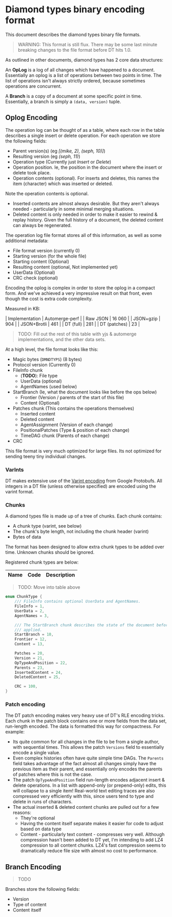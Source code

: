 # Diamond types binary encoding format

This document describes the diamond types binary file formats.

> WARNING: This format is still flux. There may be some last minute breaking changes to the file format before DT hits 1.0.

As outlined in other documents, diamond types has 2 core data structures:

An **OpLog** is a log of all changes which have happened to a document. Essentially an oplog is a list of operations between two points in time. The list of operations isn't always strictly ordered, because sometimes operations are concurrent.

A **Branch** is a copy of a document at some specific point in time. Essentially, a branch is simply a `(data, version)` tuple.

## Oplog Encoding

The operation log can be thought of as a table, where each row in the table describes a single insert or delete operation. For each operation we store the following fields:

- Parent version(s) (eg *[(mike, 2), (seph, 10)]*)
- Resulting version (eg *(seph, 11)*)
- Operation type (Currently just *Insert* or *Delete*)
- Operation position. Ie, the position in the document where the insert or delete took place.
- Operation contents (optional). For inserts and deletes, this names the item (character) which was inserted or deleted.

Note the operation contents is optional.

- Inserted contents are almost always desirable. But they aren't always needed - particularly in some minimal merging situations.
- Deleted content is only needed in order to make it easier to rewind & replay history. Given the full history of a document, the deleted content can always be regenerated.

The operation log file format stores all of this information, as well as some additional metadata:

- File format version (currently 0)
- Starting version (for the whole file)
- Starting content (Optional)
- Resulting content (optional, Not implemented yet)
- UserData (Optional)
- CRC check (optional)

Encoding the oplog is complex in order to store the oplog in a compact form. And we've achieved a very impressive result on that front, even though the cost is extra code complexity.

Measured in KB:

| Implementation | Automerge-perf |
| Raw JSON       | 16 060         |
| JSON+gzip      | 904            |
| JSON+Brotli    | 461            |
| DT (full)      | 281            |
| DT (patches)   | 23             |

> TODO: Fill out the rest of this table with yjs & automerge implementations, and the other data sets.

At a high level, the file format looks like this:

* Magic bytes (`DMNDTYPS`) (8 bytes)
* Protocol version (Currently 0)
* FileInfo chunk
  * (**TODO**): File type
  * UserData (optional)
  * AgentNames (used below)
* StartBranch (Ie, what the document looks like before the ops below)
  * Frontier (Version / parents of the start of this file)
  * Content (Optional)
* Patches chunk (This contains the operations themselves)
  * Inserted content
  * Deleted content
  * AgentAssignment (Version of each change)
  * PositionalPatches (Type & position of each change)
  * TimeDAG chunk (Parents of each change)
* CRC

This file format is very much optimized for large files. Its not optimized for sending teeny tiny individual changes.


### VarInts

DT makes extensive use of the [Varint encoding](https://developers.google.com/protocol-buffers/docs/encoding#varints) from Google Protobufs. All integers in a DT file (unless otherwise specified) are encoded using the varint format.

### Chunks

A diamond types file is made up of a tree of chunks. Each chunk contains:

- A chunk type (varint, see below)
- The chunk's byte length, not including the chunk header (varint)
- Bytes of data

The format has been designed to allow extra chunk types to be added over time. Unknown chunks should be ignored.

Registered chunk types are below:

| Name | Code | Description |
| ---- | ---- | ----------- |

> TODO: Move into table above

```rust
enum ChunkType {
    /// FileInfo contains optional UserData and AgentNames.
    FileInfo = 1,
    UserData = 2,
    AgentNames = 3,

    /// The StartBranch chunk describes the state of the document before included patches have been
    /// applied.
    StartBranch = 10,
    Frontier = 12,
    Content = 13,

    Patches = 20,
    Version = 21,
    OpTypeAndPosition = 22,
    Parents = 23,
    InsertedContent = 24,
    DeletedContent = 25,

    CRC = 100,
}
```

### Patch encoding

The DT patch encoding makes very heavy use of DT's RLE encoding tricks. Each chunk in the patch block contains one or more fields from the data set, run-length encoded. The data is formatted this way for compactness. For example:

- Its quite common for all changes in the file to be from a single author, with sequential times. This allows the patch `Versions` field to essentially encode a single value.
- Even complex histories often have quite simple time DAGs. The `Parents` field takes advantage of the fact almost all changes simply have the previous item as their parent, and essentially only encodes the parents of patches where this is not the case.
- The patch `OpTypeAndPosition` field run-length encodes adjacent insert & delete operations. In a list with append-only (or prepend-only) edits, this will collapse to a single item! Real-world text editing traces are also compressed very efficiently with this, since users tend to type and delete in runs of characters.
- The actual inserted & deleted content chunks are pulled out for a few reasons:
  - They're optional
  - Having the content itself separate makes it easier for code to adjust based on data type
  - Content - particularly text content - compresses very well. Although compression hasn't been added to DT yet, I'm intending to add LZ4 compression to all content chunks. LZ4's fast compression seems to dramatically reduce file size with almost no cost to performance.


## Branch Encoding

> TODO

Branches store the following fields:

- Version
- Type of content
- Content itself

